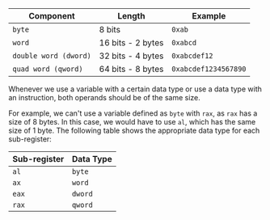 
|Component|Length|Example|
|---|---|---|
|`byte`|8 bits|`0xab`|
|`word`|16 bits - 2 bytes|`0xabcd`|
|`double word (dword)`|32 bits - 4 bytes|`0xabcdef12`|
|`quad word (qword)`|64 bits - 8 bytes|`0xabcdef1234567890`|

Whenever we use a variable with a certain data type or use a data type with an instruction, both operands should be of the same size.

For example, we can't use a variable defined as `byte` with `rax`, as `rax` has a size of 8 bytes. In this case, we would have to use `al`, which has the same size of 1 byte. The following table shows the appropriate data type for each sub-register:

|Sub-register|Data Type|
|---|---|
|`al`|`byte`|
|`ax`|`word`|
|`eax`|`dword`|
|`rax`|`qword`|
